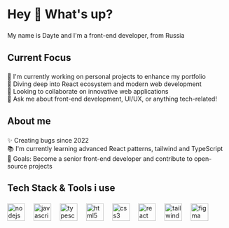 <h1 align="left">Hey 👋 What's up?</h1>

###

<p align="left">My name is Dayte and I'm a front-end developer, from Russia</p>

###

###

<h2 align="left">Current Focus</h2>

###

<p align="left">
  🔭 I'm currently working on personal projects to enhance my portfolio<br>
  🌱 Diving deep into React ecosystem and modern web development<br>
  👯 Looking to collaborate on innovative web applications<br>
  💬 Ask me about front-end development, UI/UX, or anything tech-related!
</p>

<h2 align="left">About me</h2>

###

<p align="left">✨ Creating bugs since 2022<br>📚 I'm currently learning advanced React patterns, tailwind and TypeScript<br>🎯 Goals: Become a senior front-end developer and contribute to open-source projects

###

<h2 align="left">Tech Stack & Tools i use</h2>

###

<div align="left">
  <img src="https://cdn.jsdelivr.net/gh/devicons/devicon/icons/nodejs/nodejs-original.svg" height="40" alt="nodejs logo"  />
  <img width="12" />
  <img src="https://cdn.jsdelivr.net/gh/devicons/devicon/icons/javascript/javascript-original.svg" height="40" alt="javascript logo"  />
  <img width="12" />
  <img src="https://cdn.jsdelivr.net/gh/devicons/devicon/icons/typescript/typescript-original.svg" height="40" alt="typescript logo"  />
  <img width="12" />
  <img src="https://cdn.jsdelivr.net/gh/devicons/devicon/icons/html5/html5-original.svg" height="40" alt="html5 logo"  />
  <img width="12" />
  <img src="https://cdn.jsdelivr.net/gh/devicons/devicon/icons/css3/css3-original.svg" height="40" alt="css3 logo"  />
  <img width="12" />
  <img src="https://cdn.jsdelivr.net/gh/devicons/devicon/icons/react/react-original.svg" height="40" alt="react logo"  />
  <img width="12" />
  <img src="https://cdn.jsdelivr.net/gh/devicons/devicon/icons/tailwindcss/tailwindcss-original.svg" height="40" alt="tailwindcss logo"  />
  <img width="12" />
<img src="https://cdn.jsdelivr.net/gh/devicons/devicon/icons/figma/figma-original.svg" height="40" alt="figma logo"  />
</div>

###
